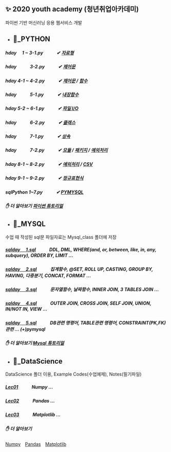 ## ✨ 2020 youth academy (청년취업아카데미) 
파이썬 기반 머신러닝 응용 웹서비스 개발   

- ## 🐍_PYTHON
##### hday 　1 ~ 3-1.py　　　✔ [자료형](https://wikidocs.net/12) 
##### hday　　　3-2.py　　　✔ [제어문](https://wikidocs.net/20) 
##### hday 4-1 ~ 4-2.py　　　✔ [제어문](https://wikidocs.net/22) / [함수](https://wikidocs.net/24)
##### hday　　　5-1.py　　　✔ [내장함수](https://wikidocs.net/32)
##### hday 5-2 ~ 6-1.py　　　✔ [파일 I/O](https://wikidocs.net/26)
##### hday　　　6-2.py　　　✔ [클래스](https://wikidocs.net/28)
##### hday　　　7-1.py　　　✔ [상속](https://wikidocs.net/1418)
##### hday　　　7-2.py　　　✔ [모듈](https://wikidocs.net/29) / [패키지](https://wikidocs.net/1418) / [예외처리](https://wikidocs.net/30)
##### hday 8-1 ~ 8-2.py　　　✔ [예외처리](https://wikidocs.net/30) / [CSV](https://docs.python.org/ko/3.7/library/csv.html)
##### hday 9-1 ~ 9-2.py　　　✔ [정규표현식](https://wikidocs.net/1642)
##### sqlPython 1~7.py　　　✔ [PYMYSQL](https://blog.naver.com/hyojoo_97/222155885217)
##### ✋ 더 알아보기 [파이썬 튜토리얼](https://www.pythontutorial.net)


- ## 🐬_MYSQL  
수업 때 작성된 sql문 파일자료는 Mysql_class 폴더에 저장
##### [sqlday 　1.sql](https://github.com/jin-hyojoo/2020_youth_academy/blob/master/mysql_class/sql_day1.sql)　　　DDL, DML, WHERE(and, or, between, like, in, any, subquery), ORDER BY, LIMIT ...
##### [sqlday 　2.sql](https://github.com/jin-hyojoo/2020_youth_academy/blob/master/mysql_class/sql_day2.sql)　　　집계함수, @SET, ROLL UP, CASTING, GROUP BY, HAVING, 다중분기, CONCAT, FORMAT ...
##### [sqlday 　3.sql](https://github.com/jin-hyojoo/2020_youth_academy/blob/master/mysql_class/sql_day3.sql)　　　문자열함수, 날짜함수, INNER JOIN, 3 TABLES JOIN ...
##### [sqlday 　4.sql](https://github.com/jin-hyojoo/2020_youth_academy/blob/master/mysql_class/sql_day4.sql)　　　OUTER JOIN, CROSS JOIN, SELF JOIN, UNION, IN/NOT IN, VIEW ...
##### [sqlday 　5.sql](https://github.com/jin-hyojoo/2020_youth_academy/blob/master/mysql_class/sql_day5.sql)　　　DB관련 명령어, TABLE관련 명령어, CONSTRAINT(PK,FK)관련 ... (+)pymysql

##### ✋ 더 알아보기 [Mysql 튜토리얼](https://www.mysqltutorial.org/basic-mysql-tutorial.aspx)

- ## 🔎_DataScience
DataScience 폴더 이용, Example Codes(수업예제), Notes(필기파일)
##### [Lec01](https://github.com/jin-hyojoo/2020_youth_academy/tree/master/DataScience/Example%20Codes/Lec01%20Numpy)　　　Numpy ... 
##### [Lec02](https://github.com/jin-hyojoo/2020_youth_academy/tree/master/DataScience/Example%20Codes/Lec02%20Pandas%20Matplotlib)　　　Pandas ... 
##### [Lec03](https://github.com/jin-hyojoo/2020_youth_academy/tree/master/DataScience/Example%20Codes/Lec03%20Matplotlib)　　　Matplotlib ... 

##### ✋ 더 알아보기 
[Numpy](https://numpy.org/doc/stable/user/quickstart.html#)　[Pandas](https://pandas.pydata.org/docs/getting_started/intro_tutorials/)　[Matplotlib](https://matplotlib.org/3.1.1/tutorials/index.html)